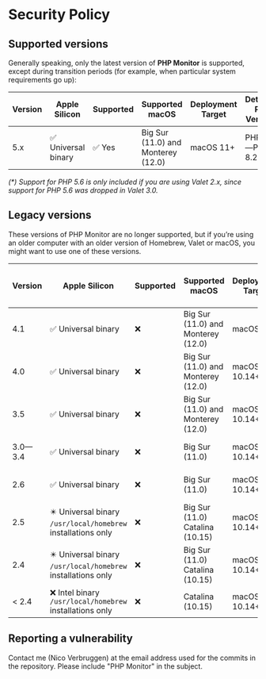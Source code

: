 # Security Policy

## Supported versions

Generally speaking, only the latest version of **PHP Monitor** is supported, except during transition periods (for example, when particular system requirements go up):

| Version | Apple Silicon | Supported          | Supported macOS | Deployment Target | Detected PHP Versions | Recommended Valet Version |
| ------- | ------------- | ------------------ | ----- | ----- | ----- | ----
| 5.x       | ✅ Universal binary | ✅ Yes | Big Sur (11.0) and Monterey (12.0) | macOS 11+ | PHP 5.6—PHP 8.2 (*) | 3.0 (2.16.2 minimum) |

_(*) Support for PHP 5.6 is only included if you are using Valet 2.x, since support for PHP 5.6 was dropped in Valet 3.0._

## Legacy versions

These versions of PHP Monitor are no longer supported, but if you’re using an older computer with an older version of Homebrew, Valet or macOS, you might want to use one of these versions.

| Version | Apple Silicon | Supported          | Supported macOS | Deployment Target | Detected PHP Versions | Minimum Required Valet Version |
| ------- | ------------- | ------------------ | ----- | ----- | ----- | ----
| 4.1       | ✅ Universal binary | ❌ | Big Sur (11.0) and Monterey (12.0) | macOS 11+ | PHP 5.6—PHP 8.2 | 2.16.2 |
| 4.0       | ✅ Universal binary | ❌ | Big Sur (11.0) and Monterey (12.0) | macOS 10.14+ | PHP 5.6—PHP 8.2 | 2.13 |
| 3.5       | ✅ Universal binary | ❌ | Big Sur (11.0) and Monterey (12.0) | macOS 10.14+ | PHP 5.6—PHP 8.2 | 2.13 |
| 3.0—3.4   | ✅ Universal binary | ❌ | Big Sur (11.0) | macOS 10.14+ | PHP 5.6—PHP 8.1 | 2.13 |
| 2.6       | ✅ Universal binary | ❌ | Big Sur (11.0) | macOS 10.14+ | PHP 5.6—PHP 8.0 | 2.13 |
| 2.5       | ✴️ Universal binary<br/>`/usr/local/homebrew` installations only | ❌ | Big Sur (11.0)<br/>Catalina (10.15) | macOS 10.14+ | not applicable | not applicable |
| 2.4       | ✴️ Universal binary<br/>`/usr/local/homebrew` installations only | ❌ | Big Sur (11.0)<br/>Catalina (10.15) | macOS 10.14+ | not applicable | not applicable |
| < 2.4     | ❌ Intel binary<br/>`/usr/local/homebrew` installations only | ❌ | Catalina (10.15) | macOS 10.14+ | not applicable | not applicable | 

## Reporting a vulnerability

Contact me (Nico Verbruggen) at the email address used for the commits in the repository. Please include "PHP Monitor" in the subject.
